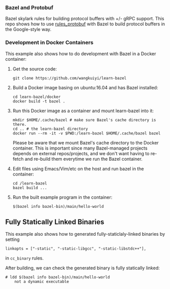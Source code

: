 ### Bazel and Protobuf

Bazel skylark rules for building protocol buffers with +/- gRPC
support.  This repo shows how to
use [rules_protobuf](https://github.com/pubref/rules_protobuf) with
Bazel to build protocol buffers in the Google-style way.



### Development in Docker Containers

This example also shows how to do development with Bazel in a Docker
container:

1. Get the source code:


   ```
   git clone https://github.com/wangkuiyi/learn-bazel
   ```

1. Build a Docker image basing on ubuntu:16.04 and has Bazel installed:

   ```
   cd learn-bazel/docker
   docker build -t bazel .
   ```

1. Run this Docker image as a container and mount learn-bazel into it:

   ```
   mkdir $HOME/.cache/bazel # make sure Bazel's cache directory is there.
   cd .. # the learn-bazel directory
   docker run --rm -it -v $PWD:/learn-bazel $HOME/.cache/bazel bazel
   ```

   Please be aware that we mount Bazel's cache directory to the Docker
   container.  This is important since many Bazel-managed projects
   depends on external repos/projects, and we don't want having to
   re-fetch and re-build them everytime we run the Bazel container.

1. Edit files using Emacs/Vim/etc on the host and run bazel in the container:

   ```
   cd /learn-bazel
   bazel build ...
   ```

1. Run the built example program in the container:

   ```
   $(bazel info bazel-bin)/main/hello-world
   ```



## Fully Statically Linked Binaries

This example also shows how to generated fully-staticlaly-linked binaries by setting

```
linkopts = ["-static", "-static-libgcc", "-static-libstdc++"],
```

in `cc_binary` rules.


After building, we can check the generated binary is fully statically linked:

```
# ldd $(bazel info bazel-bin)/main/hello-world
    not a dynamic executable
```
